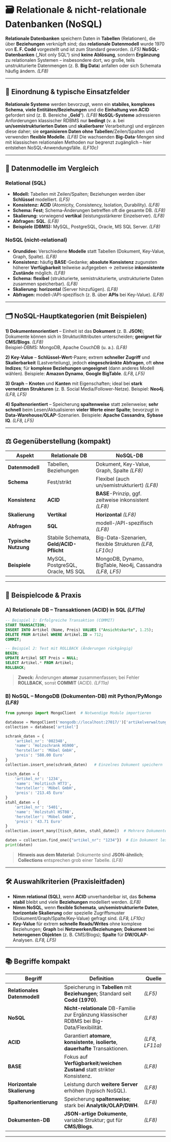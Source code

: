 # 🗃️ Relationale & nicht-relationale Datenbanken (NoSQL)

**Relationale Datenbanken** speichern Daten in **Tabellen** (Relationen), die über **Beziehungen** verknüpft sind; das **relationale Datenmodell** wurde 1970 von **E. F. Codd** vorgestellt und ist zum Standard geworden. *(LF5)* 
**NoSQL-Datenbanken** („Not only SQL“) sind **keine Ablösung**, sondern **Ergänzung** zu relationalen Systemen – insbesondere dort, wo große, teils unstrukturierte Datenmengen (z. B. **Big Data**) anfallen oder sich Schemata häufig ändern. *(LF8)* 

---

## 🎯 Einordnung & typische Einsatzfelder

**Relationale Systeme** werden bevorzugt, wenn ein **stabiles, komplexes Schema**, **viele Entitäten/Beziehungen** und die **Einhaltung von ACID** gefordert sind (z. B. Bereiche „**Geld**“). *(LF8)* 
**NoSQL-Systeme** adressieren Anforderungen klassischer RDBMS nur **bedingt** (v. a. bei **un/semistrukturierten Daten** und **skalierbarer** Verarbeitung) und ergänzen diese daher; sie **organisieren Daten ohne Tabellen**/Zeilen/Spalten und verwenden **flexible Modelle**. *(LF8)* 
Die wachsenden **Big-Data**-Mengen sind mit klassischen relationalen Methoden nur begrenzt zugänglich – hier entstehen NoSQL-Anwendungsfälle. *(LF10c)* 

---

## 🧩 Datenmodelle im Vergleich

### Relational (SQL)

* **Modell:** Tabellen mit Zeilen/Spalten; Beziehungen werden über **Schlüssel** modelliert. *(LF5)* 
* **Konsistenz:** **ACID** (Atomicity, Consistency, Isolation, Durability). *(LF8)* 
* **Schema:** **Fest**; Schema-Änderungen betreffen oft die gesamte DB. *(LF8)* 
* **Skalierung:** vorwiegend **vertikal** (leistungsstärkerer Einzelserver). *(LF8)* 
* **Abfragen:** **SQL**. *(LF8)* 
* **Beispiele (DBMS):** MySQL, PostgreSQL, Oracle, MS SQL Server. *(LF8)* 

### NoSQL (nicht-relational)

* **Grundidee:** Verschiedene **Modelle** statt Tabellen (Dokument, Key-Value, Graph, Spalte). *(LF8)* 
* **Konsistenz:** häufig **BASE**-Gedanke; **absolute Konsistenz** zugunsten höherer **Verfügbarkeit** teilweise aufgegeben → zeitweise **inkonsistente Zustände** möglich. *(LF8)* 
* **Schema:** **flexibel** (strukturierte, semistrukturierte, unstrukturierte Daten zusammen speicherbar). *(LF8)* 
* **Skalierung:** **horizontal** (Server hinzufügen). *(LF8)* 
* **Abfragen:** modell-/API-spezifisch (z. B. über **APIs** bei Key-Value). *(LF8)* 

---

## 🗂️ NoSQL-Hauptkategorien (mit Beispielen)

**1) Dokumentenorientiert** – Einheit ist das **Dokument** (z. B. **JSON**); Dokumente können sich in Struktur/Attributen unterscheiden; **geeignet für CMS/Blogs**. *(LF8)*  
Beispiel-DBMS: MongoDB, Apache CouchDB (u. a.). *(LF8)* 

**2) Key-Value** – **Schlüssel–Wert**-Paare; extrem **schneller Zugriff** und **Skalierbarkeit** (Lastverteilung), jedoch **eingeschränkte Abfragen**, oft **ohne Indizes**; für **komplexe Beziehungen ungeeignet** (dann anderes Modell wählen). Beispiele: **Amazon Dynamo**, **Google BigTable**. *(LF8, LF5)*  

**3) Graph** – **Knoten** und **Kanten** mit Eigenschaften; ideal bei **stark vernetzten Strukturen** (z. B. Social Media/Follower-Netze). Beispiel: **Neo4j**. *(LF8, LF5)*  

**4) Spaltenorientiert** – Speicherung **spaltenweise** statt zeilenweise; **sehr schnell** beim Lesen/Aktualisieren **vieler Werte einer Spalte**; bevorzugt in **Data-Warehouse/OLAP**-Szenarien. Beispiele: **Apache Cassandra**, **Sybase IQ**. *(LF8, LF5)*  

---

## ⚖️ Gegenüberstellung (kompakt)

| Aspekt               | Relationale DB                          | NoSQL-DB                                                   |
| -------------------- | --------------------------------------- | ---------------------------------------------------------- |
| **Datenmodell**      | Tabellen, Beziehungen                   | Dokument, Key-Value, Graph, Spalte *(LF8)*                 |
| **Schema**           | Fest/strikt                             | Flexibel (auch un/semistrukturiert) *(LF8)*                |
| **Konsistenz**       | **ACID**                                | **BASE**-Prinzip, ggf. zeitweise inkonsistent *(LF8)*      |
| **Skalierung**       | **Vertikal**                            | **Horizontal** *(LF8)*                                     |
| **Abfragen**         | **SQL**                                 | modell-/API-spezifisch *(LF8)*                             |
| **Typische Nutzung** | Stabile Schemata, **Geld/ACID-Pflicht** | Big-Data-Szenarien, flexible Strukturen *(LF8, LF10c)*     |
| **Beispiele**        | MySQL, PostgreSQL, Oracle, MS SQL       | MongoDB, Dynamo, BigTable, Neo4j, Cassandra *(LF8, LF5)*   |

---

## 🧪 Beispielcode & Praxis

### A) Relationale DB – **Transaktionen (ACID) in SQL** *(LF11a)* 

```sql
-- Beispiel 1: Erfolgreiche Transaktion (COMMIT)
START TRANSACTION;
INSERT INTO Artikel (Name, Preis) VALUES ("Ansichtskarte", 1.25);
DELETE FROM Artikel WHERE Artikel.ID = 712;
COMMIT;

-- Beispiel 2: Test mit ROLLBACK (Änderungen rückgängig)
BEGIN;
UPDATE Artikel SET Preis = NULL;
SELECT Artikel.* FROM Artikel;
ROLLBACK;
```

> **Zweck:** Änderungen **atomar** zusammenfassen; bei Fehler **ROLLBACK**, sonst **COMMIT** (ACID). *(LF11a)* 

### B) NoSQL – **MongoDB (Dokumenten-DB) mit Python/PyMongo** *(LF8)* 

```python
from pymongo import MongoClient  # Notwendige Module importieren

database = MongoClient('mongodb://localhost:27017/')['artikelverwaltung_db']
collection = database['artikel']

schrank_daten = {
    'artikel_nr': '002348',
    'name': 'Holzschrank HS900',
    'hersteller': 'Möbel GmbH',
    'preis': '588.00 Euro'
}
collection.insert_one(schrank_daten)   # Einzelnes Dokument speichern

tisch_daten = {
    'artikel_nr': '1234',
    'name': 'Holztisch HT73',
    'hersteller': 'Möbel GmbH',
    'preis': '213.45 Euro'
}
stuhl_daten = {
    'artikel_nr': '5401',
    'name': 'Holzstuhl HST08',
    'hersteller': 'Möbel GmbH',
    'preis': '43.71 Euro'
}
collection.insert_many([tisch_daten, stuhl_daten])  # Mehrere Dokumente speichern

daten = collection.find_one({"artikel_nr": "1234"})  # Ein Dokument lesen
print(daten)
```

> **Hinweis aus dem Material:** Dokumente sind **JSON-ähnlich**; **Collections** entsprechen grob einer Tabelle. *(LF8)* 

---

## 🛠️ Auswahlkriterien (Praxisleitfaden)

* **Nimm relational (SQL)**, wenn **ACID** unverhandelbar ist, das **Schema stabil** bleibt und viele **Beziehungen** modelliert werden. *(LF8)* 
* **Nimm NoSQL**, wenn **flexible Schemata**, **un/semistrukturierte Daten**, **horizontale Skalierung** oder spezielle Zugriffsmuster (Dokument/Graph/Spalte/Key-Value) gefragt sind. *(LF8, LF10c)*  
* **Key-Value** für extrem **schnelle Reads/Writes** ohne komplexe Beziehungen; **Graph** bei **Netzwerken/Beziehungen**; **Dokument** bei **heterogenen Objekten** (z. B. CMS/Blogs); **Spalte** für **DW/OLAP**-Analysen. *(LF8, LF5)*    

---

## 📚 Begriffe kompakt

| Begriff                      | Definition                                                                                  | Quelle           |
| ---------------------------- | ------------------------------------------------------------------------------------------- | ---------------- |
| **Relationales Datenmodell** | Speicherung in **Tabellen** mit **Beziehungen**; Standard seit **Codd (1970)**.             | *(LF5)*          |
| **NoSQL**                    | **Nicht-relationale** DB-Familie zur Ergänzung klassischer RDBMS bei Big-Data/Flexibilität. | *(LF8)*          |
| **ACID**                     | Garantiert **atomare**, **konsistente**, **isolierte**, **dauerhafte** Transaktionen.       | *(LF8, LF11a)*   |
| **BASE**                     | Fokus auf **Verfügbarkeit**/**weichen Zustand** statt strikter Konsistenz.                  | *(LF8)*          |
| **Horizontale Skalierung**   | Leistung durch **weitere Server** erhöhen (typisch NoSQL).                                  | *(LF8)*          |
| **Spaltenorientierung**      | Speicherung **spaltenweise**; stark bei **Analytik/OLAP/DWH**.                              | *(LF8)*          |
| **Dokumenten-DB**            | **JSON-artige Dokumente**, variable Struktur; gut für **CMS/Blogs**.                        | *(LF8)*          |

---
